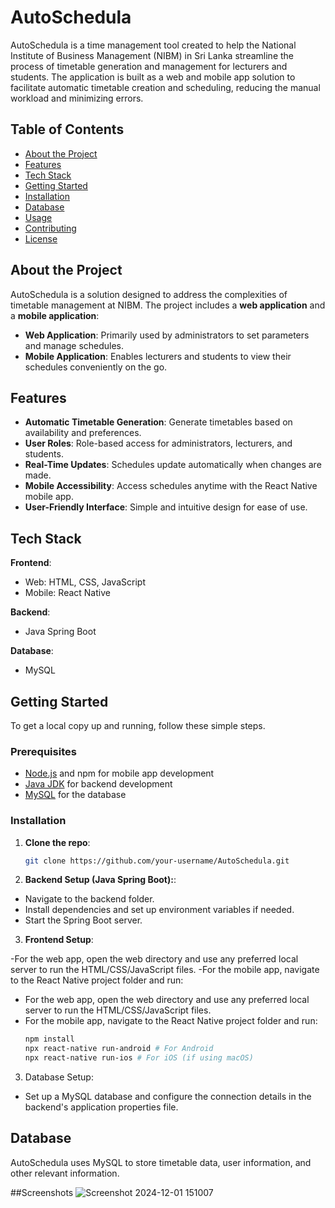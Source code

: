 # AutoSchedula

AutoSchedula is a time management tool created to help the National Institute of Business Management (NIBM) in Sri Lanka streamline the process of timetable generation and management for lecturers and students. The application is built as a web and mobile app solution to facilitate automatic timetable creation and scheduling, reducing the manual workload and minimizing errors.

## Table of Contents

- [About the Project](#about-the-project)
- [Features](#features)
- [Tech Stack](#tech-stack)
- [Getting Started](#getting-started)
- [Installation](#installation)
- [Database](#database)
- [Usage](#usage)
- [Contributing](#contributing)
- [License](#license)

## About the Project

AutoSchedula is a solution designed to address the complexities of timetable management at NIBM. The project includes a **web application** and a **mobile application**:
- **Web Application**: Primarily used by administrators to set parameters and manage schedules.
- **Mobile Application**: Enables lecturers and students to view their schedules conveniently on the go.

## Features

- **Automatic Timetable Generation**: Generate timetables based on availability and preferences.
- **User Roles**: Role-based access for administrators, lecturers, and students.
- **Real-Time Updates**: Schedules update automatically when changes are made.
- **Mobile Accessibility**: Access schedules anytime with the React Native mobile app.
- **User-Friendly Interface**: Simple and intuitive design for ease of use.

## Tech Stack

**Frontend**:
- Web: HTML, CSS, JavaScript
- Mobile: React Native

**Backend**:
- Java Spring Boot

**Database**:
- MySQL

## Getting Started

To get a local copy up and running, follow these simple steps.

### Prerequisites

- [Node.js](https://nodejs.org/) and npm for mobile app development
- [Java JDK](https://www.oracle.com/java/technologies/javase-jdk11-downloads.html) for backend development
- [MySQL](https://dev.mysql.com/downloads/) for the database

### Installation

1. **Clone the repo**:
   ```bash
   git clone https://github.com/your-username/AutoSchedula.git

2. **Backend Setup (Java Spring Boot):**:
- Navigate to the backend folder.
- Install dependencies and set up environment variables if needed.
- Start the Spring Boot server.

3. **Frontend Setup**:

-For the web app, open the web directory and use any preferred local server to run the HTML/CSS/JavaScript files.
-For the mobile app, navigate to the React Native project folder and run:
- For the web app, open the web directory and use any preferred local server to run the HTML/CSS/JavaScript files.
- For the mobile app, navigate to the React Native project folder and run:
   ```bash
   npm install
   npx react-native run-android # For Android
   npx react-native run-ios # For iOS (if using macOS)
   
3. Database Setup:
- Set up a MySQL database and configure the connection details in the backend's application properties file.
## Database
AutoSchedula uses MySQL to store timetable data, user information, and other relevant information.
   


##Screenshots
![Screenshot 2024-12-01 151007](https://github.com/user-attachments/assets/1b6d8682-f708-4523-a0a6-64e91a1a9f64)

